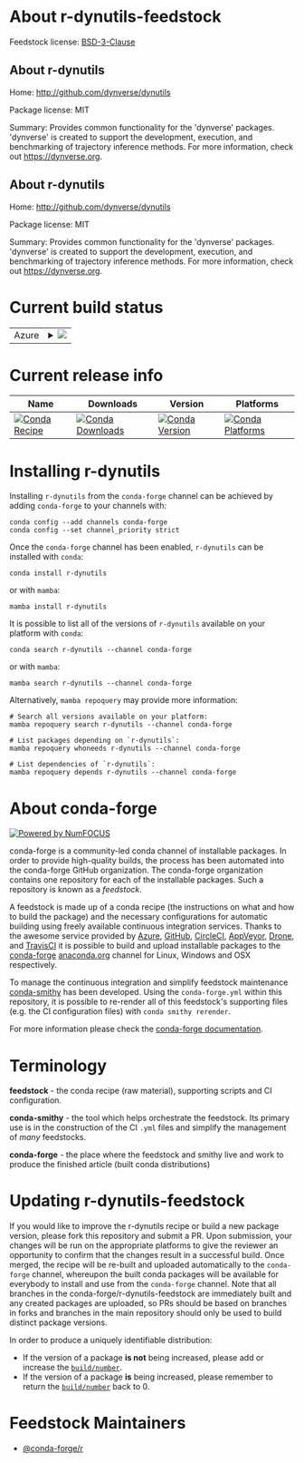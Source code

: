 About r-dynutils-feedstock
==========================

Feedstock license: [BSD-3-Clause](https://github.com/conda-forge/r-dynutils-feedstock/blob/main/LICENSE.txt)


About r-dynutils
----------------

Home: http://github.com/dynverse/dynutils

Package license: MIT

Summary: Provides common functionality for the 'dynverse' packages. 'dynverse' is created to support the development, execution, and benchmarking of trajectory inference methods. For more information, check out <https://dynverse.org>.

About r-dynutils
----------------

Home: http://github.com/dynverse/dynutils

Package license: MIT

Summary: Provides common functionality for the 'dynverse' packages. 'dynverse' is created to support the development, execution, and benchmarking of trajectory inference methods. For more information, check out <https://dynverse.org>.

Current build status
====================


<table>
    
  <tr>
    <td>Azure</td>
    <td>
      <details>
        <summary>
          <a href="https://dev.azure.com/conda-forge/feedstock-builds/_build/latest?definitionId=8663&branchName=main">
            <img src="https://dev.azure.com/conda-forge/feedstock-builds/_apis/build/status/r-dynutils-feedstock?branchName=main">
          </a>
        </summary>
        <table>
          <thead><tr><th>Variant</th><th>Status</th></tr></thead>
          <tbody><tr>
              <td>linux_64_r_base4.4</td>
              <td>
                <a href="https://dev.azure.com/conda-forge/feedstock-builds/_build/latest?definitionId=8663&branchName=main">
                  <img src="https://dev.azure.com/conda-forge/feedstock-builds/_apis/build/status/r-dynutils-feedstock?branchName=main&jobName=linux&configuration=linux%20linux_64_r_base4.4" alt="variant">
                </a>
              </td>
            </tr><tr>
              <td>linux_64_r_base4.5</td>
              <td>
                <a href="https://dev.azure.com/conda-forge/feedstock-builds/_build/latest?definitionId=8663&branchName=main">
                  <img src="https://dev.azure.com/conda-forge/feedstock-builds/_apis/build/status/r-dynutils-feedstock?branchName=main&jobName=linux&configuration=linux%20linux_64_r_base4.5" alt="variant">
                </a>
              </td>
            </tr><tr>
              <td>osx_64_r_base4.4</td>
              <td>
                <a href="https://dev.azure.com/conda-forge/feedstock-builds/_build/latest?definitionId=8663&branchName=main">
                  <img src="https://dev.azure.com/conda-forge/feedstock-builds/_apis/build/status/r-dynutils-feedstock?branchName=main&jobName=osx&configuration=osx%20osx_64_r_base4.4" alt="variant">
                </a>
              </td>
            </tr><tr>
              <td>osx_64_r_base4.5</td>
              <td>
                <a href="https://dev.azure.com/conda-forge/feedstock-builds/_build/latest?definitionId=8663&branchName=main">
                  <img src="https://dev.azure.com/conda-forge/feedstock-builds/_apis/build/status/r-dynutils-feedstock?branchName=main&jobName=osx&configuration=osx%20osx_64_r_base4.5" alt="variant">
                </a>
              </td>
            </tr><tr>
              <td>win_64_r_base4.4</td>
              <td>
                <a href="https://dev.azure.com/conda-forge/feedstock-builds/_build/latest?definitionId=8663&branchName=main">
                  <img src="https://dev.azure.com/conda-forge/feedstock-builds/_apis/build/status/r-dynutils-feedstock?branchName=main&jobName=win&configuration=win%20win_64_r_base4.4" alt="variant">
                </a>
              </td>
            </tr><tr>
              <td>win_64_r_base4.5</td>
              <td>
                <a href="https://dev.azure.com/conda-forge/feedstock-builds/_build/latest?definitionId=8663&branchName=main">
                  <img src="https://dev.azure.com/conda-forge/feedstock-builds/_apis/build/status/r-dynutils-feedstock?branchName=main&jobName=win&configuration=win%20win_64_r_base4.5" alt="variant">
                </a>
              </td>
            </tr>
          </tbody>
        </table>
      </details>
    </td>
  </tr>
</table>

Current release info
====================

| Name | Downloads | Version | Platforms |
| --- | --- | --- | --- |
| [![Conda Recipe](https://img.shields.io/badge/recipe-r--dynutils-green.svg)](https://anaconda.org/conda-forge/r-dynutils) | [![Conda Downloads](https://img.shields.io/conda/dn/conda-forge/r-dynutils.svg)](https://anaconda.org/conda-forge/r-dynutils) | [![Conda Version](https://img.shields.io/conda/vn/conda-forge/r-dynutils.svg)](https://anaconda.org/conda-forge/r-dynutils) | [![Conda Platforms](https://img.shields.io/conda/pn/conda-forge/r-dynutils.svg)](https://anaconda.org/conda-forge/r-dynutils) |

Installing r-dynutils
=====================

Installing `r-dynutils` from the `conda-forge` channel can be achieved by adding `conda-forge` to your channels with:

```
conda config --add channels conda-forge
conda config --set channel_priority strict
```

Once the `conda-forge` channel has been enabled, `r-dynutils` can be installed with `conda`:

```
conda install r-dynutils
```

or with `mamba`:

```
mamba install r-dynutils
```

It is possible to list all of the versions of `r-dynutils` available on your platform with `conda`:

```
conda search r-dynutils --channel conda-forge
```

or with `mamba`:

```
mamba search r-dynutils --channel conda-forge
```

Alternatively, `mamba repoquery` may provide more information:

```
# Search all versions available on your platform:
mamba repoquery search r-dynutils --channel conda-forge

# List packages depending on `r-dynutils`:
mamba repoquery whoneeds r-dynutils --channel conda-forge

# List dependencies of `r-dynutils`:
mamba repoquery depends r-dynutils --channel conda-forge
```


About conda-forge
=================

[![Powered by
NumFOCUS](https://img.shields.io/badge/powered%20by-NumFOCUS-orange.svg?style=flat&colorA=E1523D&colorB=007D8A)](https://numfocus.org)

conda-forge is a community-led conda channel of installable packages.
In order to provide high-quality builds, the process has been automated into the
conda-forge GitHub organization. The conda-forge organization contains one repository
for each of the installable packages. Such a repository is known as a *feedstock*.

A feedstock is made up of a conda recipe (the instructions on what and how to build
the package) and the necessary configurations for automatic building using freely
available continuous integration services. Thanks to the awesome service provided by
[Azure](https://azure.microsoft.com/en-us/services/devops/), [GitHub](https://github.com/),
[CircleCI](https://circleci.com/), [AppVeyor](https://www.appveyor.com/),
[Drone](https://cloud.drone.io/welcome), and [TravisCI](https://travis-ci.com/)
it is possible to build and upload installable packages to the
[conda-forge](https://anaconda.org/conda-forge) [anaconda.org](https://anaconda.org/)
channel for Linux, Windows and OSX respectively.

To manage the continuous integration and simplify feedstock maintenance
[conda-smithy](https://github.com/conda-forge/conda-smithy) has been developed.
Using the ``conda-forge.yml`` within this repository, it is possible to re-render all of
this feedstock's supporting files (e.g. the CI configuration files) with ``conda smithy rerender``.

For more information please check the [conda-forge documentation](https://conda-forge.org/docs/).

Terminology
===========

**feedstock** - the conda recipe (raw material), supporting scripts and CI configuration.

**conda-smithy** - the tool which helps orchestrate the feedstock.
                   Its primary use is in the construction of the CI ``.yml`` files
                   and simplify the management of *many* feedstocks.

**conda-forge** - the place where the feedstock and smithy live and work to
                  produce the finished article (built conda distributions)


Updating r-dynutils-feedstock
=============================

If you would like to improve the r-dynutils recipe or build a new
package version, please fork this repository and submit a PR. Upon submission,
your changes will be run on the appropriate platforms to give the reviewer an
opportunity to confirm that the changes result in a successful build. Once
merged, the recipe will be re-built and uploaded automatically to the
`conda-forge` channel, whereupon the built conda packages will be available for
everybody to install and use from the `conda-forge` channel.
Note that all branches in the conda-forge/r-dynutils-feedstock are
immediately built and any created packages are uploaded, so PRs should be based
on branches in forks and branches in the main repository should only be used to
build distinct package versions.

In order to produce a uniquely identifiable distribution:
 * If the version of a package **is not** being increased, please add or increase
   the [``build/number``](https://docs.conda.io/projects/conda-build/en/latest/resources/define-metadata.html#build-number-and-string).
 * If the version of a package **is** being increased, please remember to return
   the [``build/number``](https://docs.conda.io/projects/conda-build/en/latest/resources/define-metadata.html#build-number-and-string)
   back to 0.

Feedstock Maintainers
=====================

* [@conda-forge/r](https://github.com/orgs/conda-forge/teams/r/)

